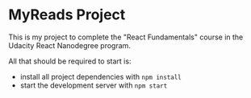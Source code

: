 # MyReads Project

This is my project to complete the "React Fundamentals" course in the Udacity React Nanodegree program.

All that should be required to start is:

* install all project dependencies with `npm install`
* start the development server with `npm start`